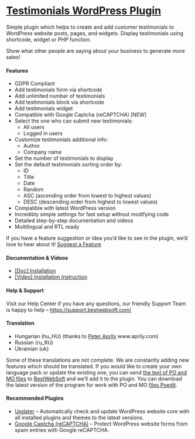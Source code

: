 <a href="https://bestwebsoft.com/products/wordpress/plugins/testimonials/" target=_blank>Testimonials WordPress Plugin</a>
========================

<p>Simple plugin which helps to create and add customer testimonials to WordPress website posts, pages, and widgets. Display testimonials using shortcode, widget or PHP function.</p>
<p>Show what other people are saying about your business to generate more sales!</p>
<p><span class="embed-youtube" style="text-align:center; display: block;"></span></p>
<h4>Features</h4>
<ul>
<li>GDPR Compliant</li>
<li>Add testimonials form via shortcode</li>
<li>Add unlimited number of testimonials</li>
<li>Add testimonials block via shortcode</li>
<li>Add testimonials widget</li>
<li>Compatible with Google Captcha (reCAPTCHA) [NEW]</li>
<li>Select the one who can submit new testimonials:
<ul>
<li>All users</li>
<li>Logged in users</li>
</ul>
</li>
<li>Customize testimonials additional info:
<ul>
<li>Author</li>
<li>Company name</li>
</ul>
</li>
<li>Set the number of testimonials to display</li>
<li>Set the default testimonials sorting order by:
<ul>
<li>ID</li>
<li>Title</li>
<li>Date</li>
<li>Random</li>
<li>ASC (ascending order from lowest to highest values)</li>
<li>DESC (descending order from highest to lowest values)</li>
</ul>
</li>
<li>Compatible with latest WordPress version</li>
<li>Incredibly simple settings for fast setup without modifying code</li>
<li>Detailed step-by-step documentation and videos</li>
<li>Multilingual and RTL ready</li>
</ul>
<p>If you have a feature suggestion or idea you&#8217;d like to see in the plugin, we&#8217;d love to hear about it! <a href="https://support.bestwebsoft.com/hc/en-us/requests/new" rel="nofollow">Suggest a Feature</a></p>
<h4>Documentation &amp; Videos</h4>
<ul>
<li><a href="https://docs.google.com/document/d/1-hvn6WRvWnOqj5v5pLUk7Awyu87lq5B_dO-Tv-MC9JQ/" rel="nofollow">[Doc] Installation</a></li>
<li><a href="https://www.youtube.com/watch?v=YMPuEmLELfk" rel="nofollow">[Video] Installation Instruction</a></li>
</ul>
<h4>Help &amp; Support</h4>
<p>Visit our Help Center if you have any questions, our friendly Support Team is happy to help &#8211; <a href="https://support.bestwebsoft.com/" rel="nofollow">https://support.bestwebsoft.com/</a></p>
<h4>Translation</h4>
<ul>
<li>Hungarian (hu_HU) (thanks to <a href="mailto:&#x73;&#x6f;&#x6c;&#x61;&#x72;s&#105;&#100;&#101;&#048;&#057;&#064;&#x67;&#x6d;&#x61;&#x69;&#x6c;&#x2e;c&#111;&#109;" rel="nofollow">Peter Aprily</a> www.aprily.com)</li>
<li>Russian (ru_RU)</li>
<li>Ukrainian (uk)</li>
</ul>
<p>Some of these translations are not complete. We are constantly adding new features which should be translated. If you would like to create your own language pack or update the existing one, you can send <a href="https://codex.wordpress.org/Translating_WordPress" rel="nofollow">the text of PO and MO files</a> to <a href="https://support.bestwebsoft.com/hc/en-us/requests/new" rel="nofollow">BestWebSoft</a> and we&#8217;ll add it to the plugin. You can download the latest version of the program for work with PO and MO <a href="https://www.poedit.net/download.php" rel="nofollow">files Poedit</a>.</p>
<h4>Recommended Plugins</h4>
<ul>
<li><a href="https://bestwebsoft.com/products/wordpress/plugins/updater/?k=91123f9d92aeccd5ae253904a08c8c24" rel="nofollow">Updater</a> &#8211; Automatically check and update WordPress website core with all installed plugins and themes to the latest versions.</li>
<li><a href="https://bestwebsoft.com/products/wordpress/plugins/google-captcha/?k=50392a4147eefdfb1d4f7a754ece974c" rel="nofollow">Google Captcha (reCAPTCHA)</a> – Protect WordPress website forms from spam entries with Google reCAPTCHA.</li>
</ul>
